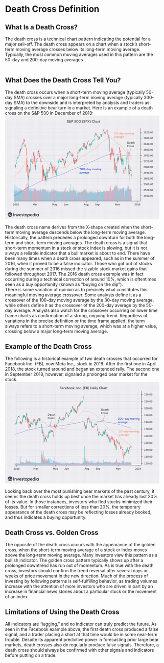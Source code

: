 # Death Cross Definition
## **What Is a Death Cross?**
The death cross is a technical chart pattern indicating the potential for a major sell-off. The death cross appears on a chart when a stock’s short-term moving average crosses below its long-term moving average. Typically, the most common moving averages used in this pattern are the 50-day and 200-day moving averages. <br><br>

## **What Does the Death Cross Tell You?**
The death cross occurs when a short-term moving average (typically 50-day SMA) crosses over a major long-term moving average (typically 200-day SMA) to the downside and is interpreted by analysts and traders as signaling a definitive bear turn in a market. Here is an example of a death cross on the S&P 500 in December of 2018:
<img src="assets/dc1.webp"></img>

The death cross name derives from the X-shape created when the short-term moving average descends below the long-term moving average. Historically, the pattern precedes a prolonged downturn for both the long-term and short-term moving averages. The death cross is a signal that short-term momentum in a stock or stock index is slowing, but it is not always a reliable indicator that a bull market is about to end. There have been many times when a death cross appeared, such as in the summer of 2016, when it proved to be a false indicator. Those who got out of stocks during the summer of 2016 missed the sizable stock market gains that followed throughout 2017. The 2016 death cross example was in fact occurring during a technical correction of around 10%, which is oftentimes seen as a buy opportunity (known as "buying on the dip").<br>
There is some variation of opinion as to precisely what constitutes this meaningful moving average crossover. Some analysts define it as a crossover of the 100-day moving average by the 30-day moving average, while others define it as the crossover of the 200-day average by the 50-day average. Analysts also watch for the crossover occurring on lower time frame charts as confirmation of a strong, ongoing trend. Regardless of variations in the precise definition or the time frame applied, the term always refers to a short-term moving average, which was at a higher value, crossing below a major long-term moving average. 

## **Example of the Death Cross**
The following is a historical example of two death crosses that occurred for Facebook Inc. (FB), now Meta Inc., stock in 2018. After the first one in April 2018, the stock turned around and began an extended rally. The second one in September 2018, however, signaled a prolonged bear market for the stock. 
<img src="assets/dc2.webp"></img>

Looking back over the most punishing bear markets of the past century, it seems the death cross holds up best once the market has already lost 20% of its value. In those instances, investors who fled stocks minimized their losses. But for smaller corrections of less than 20%, the temporary appearance of the death cross may be reflecting losses already booked, and thus indicates a buying opportunity. <br>

## **Death Cross vs. Golden Cross**
The opposite of the death cross occurs with the appearance of the golden cross, when the short-term moving average of a stock or index moves above the long-term moving average. Many investors view this pattern as a bullish indicator. The golden cross pattern typically shows up after a prolonged downtrend has run out of momentum. As is true with the death cross, investors should confirm the trend reversal after several days or weeks of price movement in the new direction. Much of the process of investing by following patterns is self-fulfilling behavior, as trading volumes increase with the attention of more investors who are driven in part by an increase in financial news stories about a particular stock or the movement of an index. 

## **Limitations of Using the Death Cross**
All indicators are “lagging,” and no indicator can truly predict the future. As seen in the Facebook example above, the first death cross produced a false signal, and a trader placing a short at that time would be in some near-term trouble. Despite its apparent predictive power in forecasting prior large bear markets, death crosses also do regularly produce false signals. Therefore, a death cross should always be confirmed with other signals and indicators before putting on a trade. 




















